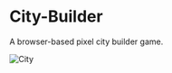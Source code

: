 # City-Builder
A browser-based pixel city builder game.

![City](https://user-images.githubusercontent.com/41476809/147494587-6a85ae90-aca4-4967-90cf-bfba77e694e5.png)
